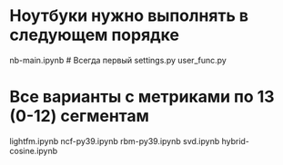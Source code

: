 # Ноутбуки нужно выполнять в следующем порядке
nb-main.ipynb # Всегда первый
settings.py
user_func.py

# Все варианты с метриками по 13 (0-12) сегментам
lightfm.ipynb
ncf-py39.ipynb
rbm-py39.ipynb
svd.ipynb
hybrid-cosine.ipynb
